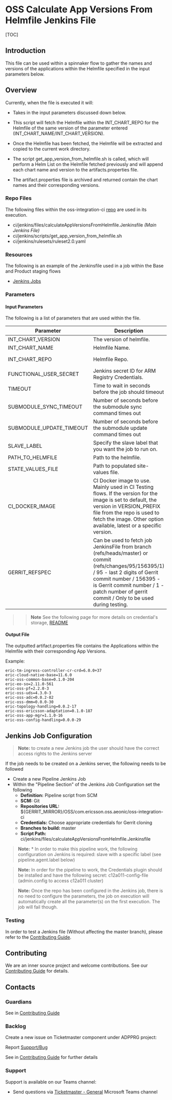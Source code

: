 # OSS Calculate App Versions From Helmfile Jenkins File

[TOC]

## Introduction

This file can be used within a spinnaker flow to gather the names and versions of the applications within the Helmfile specified in the input parameters below.

## Overview

Currently, when the file is executed it will:


- Takes in the input parameters discussed down below.


- This script will fetch the Helmfile within the INT_CHART_REPO for the Helmfile of the same version of the parameter entered (INT_CHART_NAME/INT_CHART_VERSION).


- Once the Helmfile has been fetched, the Helmfile will be extracted and copied to the current work directory.


- The script get_app_version_from_helmfile.sh is called, which will perform a Helm List on the Helmfile fetched previously and will append each chart name and version to the artifacts.properties file.


- The artifact.properties file is archived and returned contain the chart names and their corresponding versions.

### Repo Files
The following files within the oss-integration-ci [repo](https://gerrit-gamma.gic.ericsson.se/#/admin/projects/OSS/com.ericsson.oss.aeonic/oss-integration-ci)
are used in its execution.
- ci/jenkins/files/calculateAppVersionsFromHelmfile.Jenkinsfile *(Main Jenkins File)*
- ci/jenkins/scripts/get_app_version_from_helmfile.sh
- ci/jenkins/rulesets/ruleset2.0.yaml

### Resources

The following is an example of the Jenkinsfile used in a job within the Base and Product staging flows
- [Jenkins Jobs](https://fem5s11-eiffel052.eiffel.gic.ericsson.se:8443/jenkins/job/GetAppVersionFromHelmfile/)

### Parameters

#### Input Parameters

The following is a list of parameters that are used within the file.

| Parameter                | Description                                                                                                                                                                                                                                                     | Default                                                                  |
|--------------------------|-----------------------------------------------------------------------------------------------------------------------------------------------------------------------------------------------------------------------------------------------------------------|--------------------------------------------------------------------------|
| INT_CHART_VERSION        | The version of helmfile.                                                                                                                                                                                                                                        |                                                                          |
| INT_CHART_NAME           | Helmfile Name.                                                                                                                                                                                                                                                  | eric-eiae-helmfile                                                       |
| INT_CHART_REPO           | Helmfile Repo.                                                                                                                                                                                                                                                  | https://arm.seli.gic.ericsson.se/artifactory/proj-eric-oss-drop-helm     |
| FUNCTIONAL_USER_SECRET   | Jenkins secret ID for ARM Registry Credentials.                                                                                                                                                                                                                 | ciloopman-user-creds                                                      |
| TIMEOUT                  | Time to wait in seconds before the job should timeout                                                                                                                                                                                                           | 3600                                                                     |
| SUBMODULE_SYNC_TIMEOUT   | Number of seconds before the submodule sync command times out                                                                                                                                                                                                   | 60                                                                       |
| SUBMODULE_UPDATE_TIMEOUT | Number of seconds before the submodule update command times out                                                                                                                                                                                                 | 300                                                                      |
| SLAVE_LABEL              | Specify the slave label that you want the job to run on.                                                                                                                                                                                                        | evo_docker_engine                                                        |
| PATH_TO_HELMFILE         | Path to the helmfile.                                                                                                                                                                                                                                           | eric-eiae-helmfile/helmfile.yaml                                         |
| STATE_VALUES_FILE        | Path to populated site-values file.                                                                                                                                                                                                                             | eric-eiae-helmfile/build-environment/tags_true.yaml                      |
| CI_DOCKER_IMAGE          | CI Docker image to use. Mainly used in CI Testing flows. If the version for the image is set to default, the version in VERSION_PREFIX file from the repo is used to fetch the image. Other option available, latest or a specific version.                     | armdocker.rnd.ericsson.se/proj-eric-oss-drop/eric-oss-ci-scripts:default |
| GERRIT_REFSPEC           | Can be used to fetch job JenkinsFile from branch (refs/heads/master) or commit (refs/changes/95/156395/1) / 95 - last 2 digits of Gerrit commit number / 156395 - is Gerrit commit number / 1 - patch number of gerrit commit / Only to be used during testing. | refs/heads/master                                                        |
>> **Note** See the following page for more details on credential's storage, [README](Credentials_Storage.md)

#### Output File

The outputted artifact.properties file contains the Applications within the Helmfile with their corresponding App Versions.

Example:
```
eric-tm-ingress-controller-cr-crd=6.0.0+37
eric-cloud-native-base=11.6.0
eric-oss-common-base=0.1.0-204
eric-eo-so=2.11.0-561
eric-oss-pf=2.2.0-3
eric-oss-uds=4.3.0-3
eric-oss-adc=0.0.2-82
eric-oss-dmm=0.0.0-30
eric-topology-handling=0.0.2-17
eric-oss-ericsson-adaptation=0.1.0-187
eric-oss-app-mgr=1.1.0-16
eric-oss-config-handling=0.0.0-29
```
## Jenkins Job Configuration
> **Note:** to create a new Jenkins job the user should have the correct access rights to the Jenkins server

If the job needs to be created on a Jenkins server, the following needs to be followed

- Create a new Pipeline Jenkins Job
- Within the "Pipeline Section" of the Jenkins Job Configuration set the following
    * **Definition:** Pipeline script from SCM
    * **SCM:** Git
    * **Repositories URL:** ${GERRIT_MIRROR}/OSS/com.ericsson.oss.aeonic/oss-integration-ci
    * **Credentials:** Choose appropriate credentials for Gerrit cloning
    * **Branches to build:** master
    * **Script Path:** ci/jenkins/files/calculateAppVersionsFromHelmfile.Jenkinsfile
> **Note:**  * In order to make this pipeline work, the following configuration on Jenkins is required: slave with a specific label (see pipeline.agent.label below)

> **Note:** In order for the pipeline to work, the Credentials plugin should be installed and have the following secret: c12a011-config-file (admin.config to access c12a011 cluster)

> **Note:** Once the repo has been configured in the Jenkins job, there is no need to configure the parameters, the job on execution
will automatically create all the parameter(s) on the first execution. The job will fail though.

### Testing

In order to test a Jenkins file (Without affecting the master branch), please refer to the [Contributing Guide](../Contribution_Guide.md).

## Contributing

We are an inner source project and welcome contributions. See our
[Contributing Guide](../Contribution_Guide.md) for details.

## Contacts

### Guardians

See in [Contributing Guide](../Contribution_Guide.md)

### Backlog

Create a new issue on Ticketmaster component under ADPPRG project:

Report [Support/Bug](https://jira-oss.seli.wh.rnd.internal.ericsson.com/browse/IDUN-4091)

See in [Contributing Guide](../Contribution_Guide.md) for further details

### Support

Support is available on our Teams channel:

- Send questions via
  [Ticketmaster - General](https://teams.microsoft.com/l/channel/19%3a9f5ed758e3a6405daffee42e0284268b%40thread.skype/General?groupId=1483901a-b5c4-445a-b707-aa7a5d0c1b4c&tenantId=92e84ceb-fbfd-47ab-be52-080c6b87953f)
  Microsoft Teams channel
